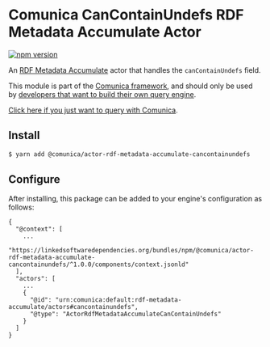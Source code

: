 # Comunica CanContainUndefs RDF Metadata Accumulate Actor

[![npm version](https://badge.fury.io/js/%40comunica%2Factor-rdf-metadata-accumulate-cancontainundefs.svg)](https://www.npmjs.com/package/@comunica/actor-rdf-metadata-accumulate-cancontainundefs)

An [RDF Metadata Accumulate](https://github.com/comunica/comunica/tree/master/packages/bus-rdf-metadata-accumulate) actor that
handles the `canContainUndefs` field.

This module is part of the [Comunica framework](https://github.com/comunica/comunica),
and should only be used by [developers that want to build their own query engine](https://comunica.dev/docs/modify/).

[Click here if you just want to query with Comunica](https://comunica.dev/docs/query/).

## Install

```bash
$ yarn add @comunica/actor-rdf-metadata-accumulate-cancontainundefs
```

## Configure

After installing, this package can be added to your engine's configuration as follows:
```text
{
  "@context": [
    ...
    "https://linkedsoftwaredependencies.org/bundles/npm/@comunica/actor-rdf-metadata-accumulate-cancontainundefs/^1.0.0/components/context.jsonld"
  ],
  "actors": [
    ...
    {
      "@id": "urn:comunica:default:rdf-metadata-accumulate/actors#cancontainundefs",
      "@type": "ActorRdfMetadataAccumulateCanContainUndefs"
    }
  ]
}
```
